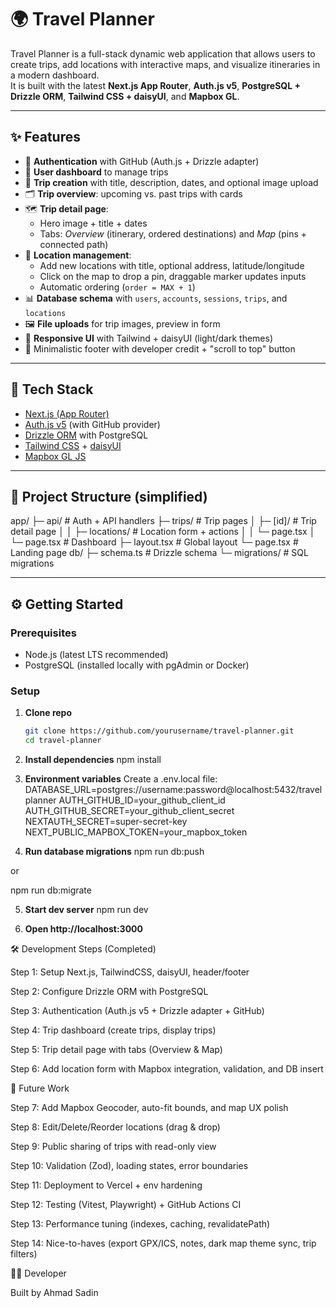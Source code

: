 # 🌍 Travel Planner

Travel Planner is a full-stack dynamic web application that allows users to create trips, add locations with interactive maps, and visualize itineraries in a modern dashboard.  
It is built with the latest **Next.js App Router**, **Auth.js v5**, **PostgreSQL + Drizzle ORM**, **Tailwind CSS + daisyUI**, and **Mapbox GL**.

---

## ✨ Features

- 🔑 **Authentication** with GitHub (Auth.js + Drizzle adapter)
- 👤 **User dashboard** to manage trips
- 📝 **Trip creation** with title, description, dates, and optional image upload
- 🗂️ **Trip overview**: upcoming vs. past trips with cards
- 🗺️ **Trip detail page**:
  - Hero image + title + dates
  - Tabs: _Overview_ (itinerary, ordered destinations) and _Map_ (pins + connected path)
- 📍 **Location management**:
  - Add new locations with title, optional address, latitude/longitude
  - Click on the map to drop a pin, draggable marker updates inputs
  - Automatic ordering (`order = MAX + 1`)
- 📊 **Database schema** with `users`, `accounts`, `sessions`, `trips`, and `locations`
- 🖼️ **File uploads** for trip images, preview in form
- 🎨 **Responsive UI** with Tailwind + daisyUI (light/dark themes)
- 🦶 Minimalistic footer with developer credit + "scroll to top" button

---

## 🚀 Tech Stack

- [Next.js (App Router)](https://nextjs.org/)
- [Auth.js v5](https://authjs.dev/) (with GitHub provider)
- [Drizzle ORM](https://orm.drizzle.team/) with PostgreSQL
- [Tailwind CSS](https://tailwindcss.com/) + [daisyUI](https://daisyui.com/)
- [Mapbox GL JS](https://docs.mapbox.com/mapbox-gl-js/)

---

## 📂 Project Structure (simplified)

app/
├─ api/ # Auth + API handlers
├─ trips/ # Trip pages
│ ├─ [id]/ # Trip detail page
│ │ ├─ locations/ # Location form + actions
│ │ └─ page.tsx
│ └─ page.tsx # Dashboard
├─ layout.tsx # Global layout
└─ page.tsx # Landing page
db/
├─ schema.ts # Drizzle schema
└─ migrations/ # SQL migrations

---

## ⚙️ Getting Started

### Prerequisites

- Node.js (latest LTS recommended)
- PostgreSQL (installed locally with pgAdmin or Docker)

### Setup

1. **Clone repo**
   ```bash
   git clone https://github.com/yourusername/travel-planner.git
   cd travel-planner
   ```
2. **Install dependencies**
   npm install
3. **Environment variables**
   Create a .env.local file:
   DATABASE_URL=postgres://username:password@localhost:5432/travelplanner
   AUTH_GITHUB_ID=your_github_client_id
   AUTH_GITHUB_SECRET=your_github_client_secret
   NEXTAUTH_SECRET=super-secret-key
   NEXT_PUBLIC_MAPBOX_TOKEN=your_mapbox_token

4. **Run database migrations**
   npm run db:push

or

npm run db:migrate

5. **Start dev server**
   npm run dev

6. **Open http://localhost:3000**

🛠️ Development Steps (Completed)

Step 1: Setup Next.js, TailwindCSS, daisyUI, header/footer

Step 2: Configure Drizzle ORM with PostgreSQL

Step 3: Authentication (Auth.js v5 + Drizzle adapter + GitHub)

Step 4: Trip dashboard (create trips, display trips)

Step 5: Trip detail page with tabs (Overview & Map)

Step 6: Add location form with Mapbox integration, validation, and DB insert

🔮 Future Work

Step 7: Add Mapbox Geocoder, auto-fit bounds, and map UX polish

Step 8: Edit/Delete/Reorder locations (drag & drop)

Step 9: Public sharing of trips with read-only view

Step 10: Validation (Zod), loading states, error boundaries

Step 11: Deployment to Vercel + env hardening

Step 12: Testing (Vitest, Playwright) + GitHub Actions CI

Step 13: Performance tuning (indexes, caching, revalidatePath)

Step 14: Nice-to-haves (export GPX/ICS, notes, dark map theme sync, trip filters)

👨‍💻 Developer

Built by Ahmad Sadin
